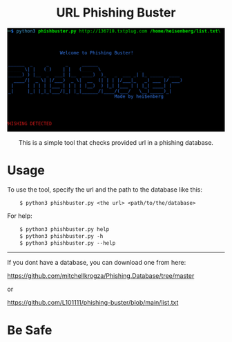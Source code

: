 <div align='center'>

<h1>URL Phishing Buster</h1>

<img src='https://github.com/L101111/phishing-buster/blob/main/screen.png' width='600px' />
<p>This is a simple tool that checks provided url in a phishing database.</p>
</div>

# Usage

To use the tool, specify the url and the path to the database like this:

        $ python3 phishbuster.py <the url> <path/to/the/database>

For help:

        $ python3 phishbuster.py help
        $ python3 phishbuster.py -h
        $ python3 phishbuster.py --help
 
***

If you dont have a database, you can download one from here:

https://github.com/mitchellkrogza/Phishing.Database/tree/master

or

https://github.com/L101111/phishing-buster/blob/main/list.txt


# Be Safe 



